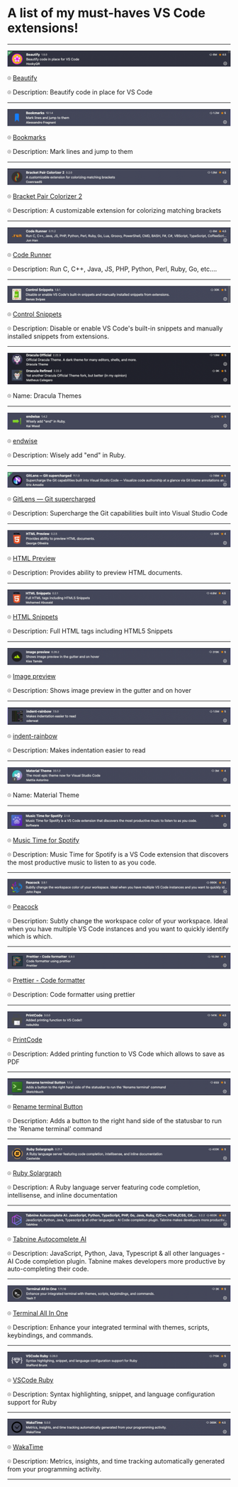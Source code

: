 # A list of my must-haves VS Code extensions!

****************************************************************

![](images/beautify.png)

⌾ [Beautify](https://marketplace.visualstudio.com/items?itemName=HookyQR.beautify)

⌾ Description: Beautify code in place for VS Code

****************************************************************

![](images/bookmarks.png)

⌾ [Bookmarks](https://marketplace.visualstudio.com/items?itemName=alefragnani.Bookmarks)

⌾ Description: Mark lines and jump to them

****************************************************************

![](images/bracket_pair_colorizer_2.png)

⌾ [Bracket Pair Colorizer 2](https://marketplace.visualstudio.com/items?itemName=CoenraadS.bracket-pair-colorizer-2)

⌾ Description: A customizable extension for colorizing matching brackets

****************************************************************

![](images/code_runner.png)

⌾ [Code Runner](https://marketplace.visualstudio.com/items?itemName=formulahendry.code-runner)

⌾ Description: Run C, C++, Java, JS, PHP, Python, Perl, Ruby, Go, etc….

****************************************************************

![](images/control_snippets.png)

⌾ [Control Snippets](https://marketplace.visualstudio.com/items?itemName=svipas.control-snippets)

⌾ Description: Disable or enable VS Code&#39;s built-in snippets and manually installed snippets from extensions.

****************************************************************

![](images/dracula_themes.png)

⌾ Name: Dracula Themes

****************************************************************

![](images/endwise.png)

⌾ [endwise](https://marketplace.visualstudio.com/items?itemName=kaiwood.endwise)

⌾ Description: Wisely add &quot;end&quot; in Ruby.

****************************************************************

![](images/gitlens.png)

⌾ [GitLens — Git supercharged](https://marketplace.visualstudio.com/items?itemName=eamodio.gitlens)

⌾ Description: Supercharge the Git capabilities built into Visual Studio Code

****************************************************************

![](images/html_preview.png)

⌾ [HTML Preview](https://marketplace.visualstudio.com/items?itemName=george-alisson.html-preview-vscode)

⌾ Description: Provides ability to preview HTML documents.

****************************************************************

![](images/html_snippets.png)

⌾ [HTML Snippets](https://marketplace.visualstudio.com/items?itemName=abusaidm.html-snippets)

⌾ Description: Full HTML tags including HTML5 Snippets

****************************************************************

![](images/image_preview.png)

⌾ [Image preview](https://marketplace.visualstudio.com/items?itemName=kisstkondoros.vscode-gutter-preview)

⌾ Description: Shows image preview in the gutter and on hover

****************************************************************

![](images/indent_rainbow.png)

⌾ [indent-rainbow](https://marketplace.visualstudio.com/items?itemName=oderwat.indent-rainbow)

⌾ Description: Makes indentation easier to read

****************************************************************

![](images/material_theme.png)

⌾ Name: Material Theme

****************************************************************

![](images/music_time_for_spotify.png)

⌾ [Music Time for Spotify](https://marketplace.visualstudio.com/items?itemName=softwaredotcom.music-time)

⌾ Description: Music Time for Spotify is a VS Code extension that discovers the most productive music to listen to as you code.

****************************************************************

![](images/peacock.png)

⌾ [Peacock](https://marketplace.visualstudio.com/items?itemName=johnpapa.vscode-peacock)

⌾ Description: Subtly change the workspace color of your workspace. Ideal when you have multiple VS Code instances and you want to quickly identify which is which.

****************************************************************

![](images/prettier.png)

⌾ [Prettier - Code formatter](https://marketplace.visualstudio.com/items?itemName=esbenp.prettier-vscode)

⌾ Description: Code formatter using prettier

****************************************************************

![](images/printcode.png)

⌾ [PrintCode](https://marketplace.visualstudio.com/items?itemName=nobuhito.printcode)

⌾ Description: Added printing function to VS Code which allows to save as PDF

****************************************************************

![](images/rename_terminal_button.png)

⌾ [Rename terminal Button](https://marketplace.visualstudio.com/items?itemName=sketchbuch.vsc-rename-terminal-button)

⌾ Description: Adds a button to the right hand side of the statusbar to run the &#39;Rename terminal&#39; command

****************************************************************

![](images/ruby_solargraph.png)

⌾ [Ruby Solargraph](https://marketplace.visualstudio.com/items?itemName=castwide.solargraph)

⌾ Description: A Ruby language server featuring code completion, intellisense, and inline documentation

****************************************************************

![](images/tabnine.png)

⌾ [Tabnine Autocomplete AI](https://marketplace.visualstudio.com/items?itemName=TabNine.tabnine-vscode)

⌾ Description: JavaScript, Python, Java, Typescript &amp; all other languages - AI Code completion plugin. Tabnine makes developers more productive by auto-completing their code.

****************************************************************

![](images/terminal_all_in_one.png)

⌾ [Terminal All In One](https://marketplace.visualstudio.com/items?itemName=yasht.terminal-all-in-one)

⌾ Description: Enhance your integrated terminal with themes, scripts, keybindings, and commands.

****************************************************************

![](images/vscode_ruby.png)

⌾ [VSCode Ruby](https://marketplace.visualstudio.com/items?itemName=wingrunr21.vscode-ruby)

⌾ Description: Syntax highlighting, snippet, and language configuration support for Ruby

****************************************************************

![](images/wakatime.png)

⌾ [WakaTime](https://marketplace.visualstudio.com/items?itemName=WakaTime.vscode-wakatime)

⌾ Description: Metrics, insights, and time tracking automatically generated from your programming activity.

****************************************************************